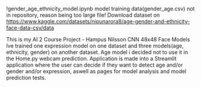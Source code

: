 !gender_age_ethnicity_model.ipynb model training data(gender_age.csv) not in repository, reason being too large file!
Download dataset on https://www.kaggle.com/datasets/nipunarora8/age-gender-and-ethnicity-face-data-csv/data

This is my AI 2 Course Project - Hampus Nilsson
CNN 48x48 Face Models
Ive trained one expression model on one dataset and three models(age, ethnicity, gender) on another dataset. Age model i decided not to use it in the Home.py webcam prediction.
Application is made into a Streamlit application where the user can decide if they want to detect age and/or gender and/or expression, aswell as pages for model analysis and model prediction tests.
